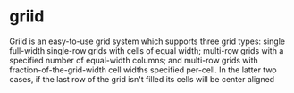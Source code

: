 # griid
Griid is an easy-to-use grid system which supports three grid types: single full-width single-row grids  with cells of equal width; multi-row grids with a specified number of equal-width columns; and multi-row grids with fraction-of-the-grid-width cell widths specified per-cell. In the latter two cases, if the last row of the grid isn't filled its cells will be center aligned
